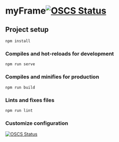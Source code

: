 # myFrame[![OSCS Status](https://www.oscs1024.com/platform/badge/keyeking/myFrame.svg?size=small)](https://www.oscs1024.com/project/keyeking/myFrame?ref=badge_small)

## Project setup

```
npm install
```

### Compiles and hot-reloads for development

```
npm run serve
```

### Compiles and minifies for production

```
npm run build
```

### Lints and fixes files

```
npm run lint
```

### Customize configuration

[![OSCS Status](https://www.oscs1024.com/platform/badge/keyeking/myFrame.svg?size=large)](https://www.oscs1024.com/project/keyeking/myFrame?ref=badge_large)
